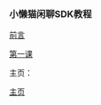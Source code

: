 ### 小懒猫闲聊SDK教程

[前言](https://lazy-cat-xiaolanmao.github.io/Learning-course/zh-cn/preface)

[第一课](https://lazy-cat-xiaolanmao.github.io/Learning-course/zh-cn/1)

主页：
  
  [主页](https://lazy-cat-xiaolanmao.github.io/)
  
